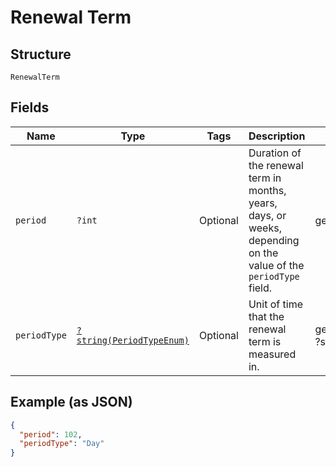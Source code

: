 
# Renewal Term

## Structure

`RenewalTerm`

## Fields

| Name | Type | Tags | Description | Getter | Setter |
|  --- | --- | --- | --- | --- | --- |
| `period` | `?int` | Optional | Duration of the renewal term in months, years, days, or weeks, depending on the value of the `periodType` field. | getPeriod(): ?int | setPeriod(?int period): void |
| `periodType` | [`?string(PeriodTypeEnum)`](../../doc/models/period-type-enum.md) | Optional | Unit of time that the renewal term is measured in. | getPeriodType(): ?string | setPeriodType(?string periodType): void |

## Example (as JSON)

```json
{
  "period": 102,
  "periodType": "Day"
}
```

